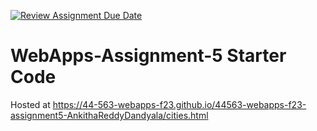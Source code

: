 [![Review Assignment Due Date](https://classroom.github.com/assets/deadline-readme-button-24ddc0f5d75046c5622901739e7c5dd533143b0c8e959d652212380cedb1ea36.svg)](https://classroom.github.com/a/7kKA03Up)
# WebApps-Assignment-5 Starter Code

Hosted at https://44-563-webapps-f23.github.io/44563-webapps-f23-assignment5-AnkithaReddyDandyala/cities.html